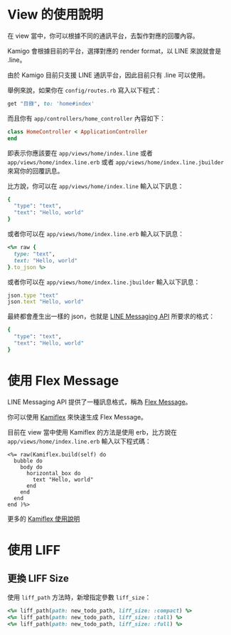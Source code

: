 # View 的使用說明

在 view 當中，你可以根據不同的通訊平台，去製作對應的回覆內容。

Kamigo 會根據目前的平台，選擇對應的 render format，以 LINE 來說就會是 .line。

由於 Kamigo 目前只支援 LINE 通訊平台，因此目前只有 .line 可以使用。

舉例來說，如果你在 `config/routes.rb` 寫入以下程式：

```ruby
get "目錄", to: 'home#index'
```

而且你有 `app/controllers/home_controller` 內容如下：

```ruby
class HomeController < ApplicationController
end
```

即表示你應該要在 `app/views/home/index.line` 或者 `app/views/home/index.line.erb` 或者 `app/views/home/index.line.jbuilder` 來寫你的回覆訊息。

比方說，你可以在 `app/views/home/index.line` 輸入以下訊息：

```ruby
{
  "type": "text",
  "text": "Hello, world"
}
```

或者你可以在 `app/views/home/index.line.erb` 輸入以下訊息：

```ruby
<%= raw {
  type: "text",
  text: "Hello, world"
}.to_json %>
```

或者你可以在 `app/views/home/index.line.jbuilder` 輸入以下訊息：

```ruby
json.type "text"
json.text "Hello, world"
```

最終都會產生出一樣的 json，也就是 [LINE Messaging API](https://developers.line.biz/en/reference/messaging-api/#text-message) 所要求的格式：

```ruby
{
  "type": "text",
  "text": "Hello, world"
}
```

# 使用 Flex Message

LINE Messaging API 提供了一種訊息格式，稱為 [Flex Message](https://developers.line.biz/en/docs/messaging-api/using-flex-messages/)。

你可以使用 [Kamiflex](https://github.com/etrex/kamiflex) 來快速生成 Flex Message。

目前在 view 當中使用 Kamiflex 的方法是使用 erb，比方說在 `app/views/home/index.line.erb` 輸入以下程式碼：

```
<%= raw(Kamiflex.build(self) do
  bubble do
    body do
      horizontal_box do
        text "Hello, world"
      end
    end
  end
end )%>
```

更多的 [Kamiflex 使用說明](https://github.com/etrex/kamiflex)

# 使用 LIFF
## 更換 LIFF Size
使用 `liff_path` 方法時，新增指定參數 `liff_size`：

```ruby
<%= liff_path(path: new_todo_path, liff_size: :compact) %>
<%= liff_path(path: new_todo_path, liff_size: :tall) %>
<%= liff_path(path: new_todo_path, liff_size: :full) %>
```
